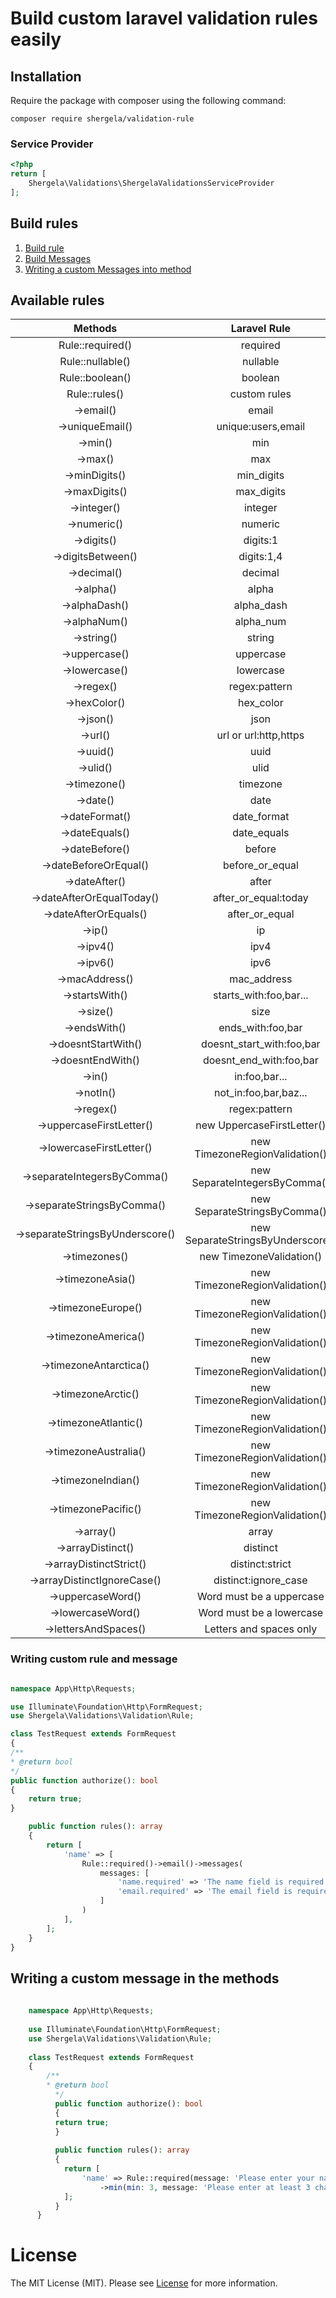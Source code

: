 # Build custom laravel validation rules easily

## Installation
Require the package with composer using the following command:

```
composer require shergela/validation-rule
```

### Service Provider
```php
<?php
return [
    Shergela\Validations\ShergelaValidationsServiceProvider
];
```

## Build rules

<div>
  	<ol>
        <li><a href="#create-rule">Build rule</a></li>
        <li><a href="#writing-messages">Build Messages</a></li>
        <li><a href="#writing-custom-message">Writing a custom Messages into method</a></li>
  	</ol>
</div>

<div id="create-rule">

## Available rules

|           **Methods**           |         **Laravel Rule**          |
|:-------------------------------:|:---------------------------------:|
|        Rule::required()         |             required              |
|        Rule::nullable()         |             nullable              |
|         Rule::boolean()         |              boolean              |
|          Rule::rules()          |           custom rules            |
|            ->email()            |               email               |
|         ->uniqueEmail()         |        unique:users,email         |
|             ->min()             |                min                |
|             ->max()             |                max                |
|          ->minDigits()          |            min_digits             |
|          ->maxDigits()          |            max_digits             |
|           ->integer()           |              integer              |
|           ->numeric()           |              numeric              |
|           ->digits()            |             digits:1              |
|        ->digitsBetween()        |            digits:1,4             |
|           ->decimal()           |              decimal              |
|            ->alpha()            |               alpha               |
|          ->alphaDash()          |            alpha_dash             |
|          ->alphaNum()           |             alpha_num             |
|           ->string()            |              string               |
|          ->uppercase()          |             uppercase             |
|          ->lowercase()          |             lowercase             |
|            ->regex()            |           regex:pattern           |
|          ->hexColor()           |             hex_color             |
|            ->json()             |               json                |
|             ->url()             |       url or url:http,https       |
|            ->uuid()             |               uuid                |
|            ->ulid()             |               ulid                |
|          ->timezone()           |             timezone              |
|            ->date()             |               date                |
|         ->dateFormat()          |            date_format            |
|         ->dateEquals()          |            date_equals            |
|         ->dateBefore()          |              before               |
|      ->dateBeforeOrEqual()      |          before_or_equal          |
|          ->dateAfter()          |               after               |
|    ->dateAfterOrEqualToday()    |       after_or_equal:today        |
|      ->dateAfterOrEquals()      |          after_or_equal           |
|             ->ip()              |                ip                 |
|            ->ipv4()             |               ipv4                |
|            ->ipv6()             |               ipv6                |
|         ->macAddress()          |            mac_address            |
|         ->startsWith()          |      starts_with:foo,bar...       |
|            ->size()             |               size                |
|          ->endsWith()           |         ends_with:foo,bar         |
|       ->doesntStartWith()       |     doesnt_start_with:foo,bar     |
|        ->doesntEndWith()        |      doesnt_end_with:foo,bar      |
|             ->in()              |           in:foo,bar...           |
|            ->notIn()            |       not_in:foo,bar,baz...       |
|            ->regex()            |           regex:pattern           |
|    ->uppercaseFirstLetter()     |    new UppercaseFirstLetter()     |
|    ->lowercaseFirstLetter()     |  new TimezoneRegionValidation()   |
|   ->separateIntegersByComma()   |   new SeparateIntegersByComma()   |
|   ->separateStringsByComma()    |   new SeparateStringsByComma()    |
| ->separateStringsByUnderscore() | new SeparateStringsByUnderscore() |
|          ->timezones()          |     new TimezoneValidation()      |
|        ->timezoneAsia()         |  new TimezoneRegionValidation()   |
|       ->timezoneEurope()        |  new TimezoneRegionValidation()   |
|       ->timezoneAmerica()       |  new TimezoneRegionValidation()   |
|     ->timezoneAntarctica()      |  new TimezoneRegionValidation()   |
|       ->timezoneArctic()        |  new TimezoneRegionValidation()   |
|      ->timezoneAtlantic()       |  new TimezoneRegionValidation()   |
|      ->timezoneAustralia()      |  new TimezoneRegionValidation()   |
|       ->timezoneIndian()        |  new TimezoneRegionValidation()   |
|       ->timezonePacific()       |  new TimezoneRegionValidation()   |
|            ->array()            |               array               |
|        ->arrayDistinct()        |             distinct              |
|     ->arrayDistinctStrict()     |          distinct:strict          |
|   ->arrayDistinctIgnoreCase()   |       distinct:ignore_case        |
|        ->uppercaseWord()        |     Word must be a uppercase      |
|        ->lowercaseWord()        |     Word must be a lowercase      |
|      ->lettersAndSpaces()       |      Letters and spaces only      |
</div>


<div id="writing-messages">

### Writing custom rule and message

```php

namespace App\Http\Requests;

use Illuminate\Foundation\Http\FormRequest;
use Shergela\Validations\Validation\Rule;

class TestRequest extends FormRequest
{
/**
* @return bool
*/
public function authorize(): bool
{
    return true;
}

    public function rules(): array
    {
        return [
            'name' => [
                Rule::required()->email()->messages(
                    messages: [
                        'name.required' => 'The name field is required.',
                        'email.required' => 'The email field is required.',
                    ]
                )
            ],
        ];
    }
}
```

</div>

## Writing a custom message in the methods
<div id="writing-custom-message">

```php
    
    namespace App\Http\Requests;
    
    use Illuminate\Foundation\Http\FormRequest;
    use Shergela\Validations\Validation\Rule;
    
    class TestRequest extends FormRequest
    {
        /**
        * @return bool
          */
          public function authorize(): bool
          {
          return true;
          }
        
          public function rules(): array
          {
            return [
                'name' => Rule::required(message: 'Please enter your name')
                    ->min(min: 3, message: 'Please enter at least 3 characters'),
            ];
          }
      }
```
</div> 


# License

The MIT License (MIT). Please see [License](LICENSE) for more information.
